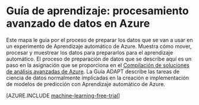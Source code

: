 <properties 
	pageTitle="Guía de aprendizaje: procesamiento avanzado de datos en Azure | Microsoft Azure" 
	description="Prepare los datos para su uso en el proceso analítico avanzado y tecnología (ADAPT) para el aprendizaje automático de Azure." 
	services="machine-learning" 
	documentationCenter="" 
	authors="bradsev"  
	manager="paulettm" />

<tags 
	ms.service="machine-learning" 
	ms.devlang="na" 
	ms.topic="article" 
	ms.tgt_pltfrm="na" 
	ms.workload="data-services" 
	ms.date="06/01/2015" 
	ms.author="bradsev" />

# Guía de aprendizaje: procesamiento avanzado de datos en Azure 

Este mapa le guía por el proceso de preparar los datos que se van a usar en un experimento de Aprendizaje automático de Azure. Muestra cómo mover, procesar y muestrear los datos para prepararlos para el aprendizaje automático. El proceso de preparación de datos que se describe aquí es un paso en la asignación que se proporciona en el [Compilación de soluciones de análisis avanzadas de Azure](machine-learning-data-science-how-to-create-machine-learning-service.md). La Guía ADAPT describe las tareas de ciencia de datos normalmente implicadas en la creación e implementación de modelos de predicción con Aprendizaje automático de Azure.

[AZURE.INCLUDE [machine-learning-free-trial](../../includes/machine-learning-free-trial.md)]

<object type="image/svg+xml" data="https://sidneyhcontent.blob.core.windows.net/documentation/machine-learning-prepare-data-for-ml.svg" width="100%" height="100%"> </object>
 

<!---HONumber=August15_HO6-->